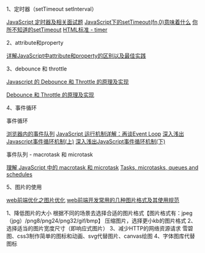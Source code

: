 1、定时器（setTimeout setInterval）

[JavaScript 定时器及相关面试题](https://juejin.im/entry/58b253c6ac502e0069d5e4d9)
[JavaScript下的setTimeout(fn,0)意味着什么](https://www.cnblogs.com/silin6/p/4333999.html)
[你所不知道的setTimeout](https://jeffjade.com/2016/01/10/2016-01-10-javacript-setTimeout/)
[HTML标准 - timer](https://html.spec.whatwg.org/#timer-initialisation-steps)


2、attribute和property

[详解JavaScript中attribute和property的区别以及最佳实践](http://joji.me/zh-cn/blog/html-attribute-vs-dom-property)

3、debounce 和 throttle

[Javascript 的 Debounce 和 Throttle 的原理及实现](https://github.com/lishengzxc/bblog/issues/7)

[Debounce 和 Throttle 的原理及实现](http://hackll.com/2015/11/19/debounce-and-throttle/)

4、事件循环

事件循环

[浏览器内的事件队列](https://juejin.im/entry/59e95b4c518825579d131fad)
[JavaScript 运行机制详解：再谈Event Loop](http://www.ruanyifeng.com/blog/2014/10/event-loop.html)
[深入浅出Javascript事件循环机制(上)](https://zhuanlan.zhihu.com/p/26229293)
[深入浅出JavaScript事件循环机制(下)](https://zhuanlan.zhihu.com/p/26238030)

事件队列 - macrotask 和 microtask

[理解 JavaScript 中的 macrotask 和 microtask](https://juejin.im/entry/58d4df3b5c497d0057eb99ff)
[Tasks, microtasks, queues and schedules](https://jakearchibald.com/2015/tasks-microtasks-queues-and-schedules/)


5、图片的使用

[web前端优化之图片优化](https://juejin.im/post/59a7725b6fb9a02497170459)
[web前端开发常用的几种图片格式及其使用规范](http://www.cnblogs.com/pqjzxq/p/5749304.html)

1、降低图片的大小
    根据不同的场景去选择合适的图片格式【图片格式有：jpeg（jpg）/png8/png24/png32/gif/bmp】
    压缩图片，选择更小kb的图片格式
2、选择适当的图片宽度尺寸（即响应式图片）
3、减少HTTP的网络资源请求
    雪碧图、css3制作简单的图标和动画、svg代替图片、canvas绘图
4、字体图库代替图标
